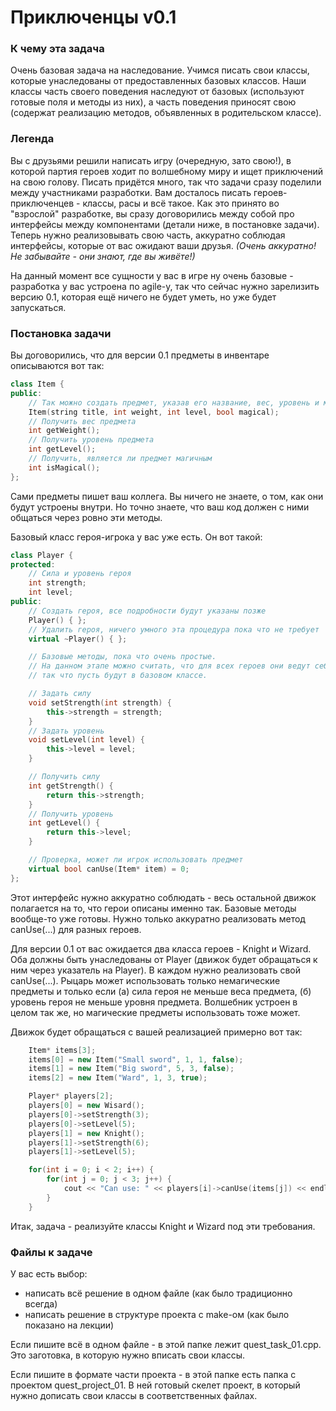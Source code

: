 # Приключенцы v0.1

### К чему эта задача

Очень базовая задача на наследование. Учимся писать свои классы, которые унаследованы от предоставленных базовых классов. Наши классы часть своего поведения наследуют от базовых (используют готовые поля и методы из них), а часть поведения приносят свою (содержат реализацию методов, объявленных в родительском классе).


### Легенда

Вы с друзьями решили написать игру (очередную, зато свою!), в которой партия героев ходит по волшебному миру и ищет приключений на свою голову. Писать придётся много, так что задачи сразу поделили между участниками разработки. Вам досталось писать героев-приключенцев - классы, расы и всё такое. Как это принято во "взрослой" разработке, вы сразу договорились между собой про интерфейсы между компонентами (детали ниже, в постановке задачи). Теперь нужно реализовывать свою часть, аккуратно соблюдая интерфейсы, которые от вас ожидают ваши друзья. *(Очень аккуратно! Не забывайте - они знают, где вы живёте!)*

На данный момент все сущности у вас в игре ну очень базовые - разработка у вас устроена по agile-у, так что сейчас нужно зарелизить версию 0.1, которая ещё ничего не будет уметь, но уже будет запускаться.


### Постановка задачи

Вы договорились, что для версии 0.1 предметы в инвентаре описываются вот так:

```cpp
class Item {
public:
    // Так можно создать предмет, указав его название, вес, уровень и магичность
    Item(string title, int weight, int level, bool magical);
    // Получить вес предмета
    int getWeight();
    // Получить уровень предмета
    int getLevel();
    // Получить, является ли предмет магичным
    int isMagical();
};
```

Сами предметы пишет ваш коллега. Вы ничего не знаете, о том, как они будут устроены внутри. Но точно знаете, что ваш код должен с ними общаться через ровно эти методы.

Базовый класс героя-игрока у вас уже есть. Он вот такой:

```cpp
class Player {
protected:
    // Сила и уровень героя
    int strength;
    int level;
public:
    // Создать героя, все подробности будут указаны позже
    Player() { };
    // Удалить героя, ничего умного эта процедура пока что не требует
    virtual ~Player() { };

    // Базовые методы, пока что очень простые.
    // На данном этапе можно считать, что для всех героев они ведут себя одинаково, 
    // так что пусть будут в базовом классе.

    // Задать силу
    void setStrength(int strength) {
        this->strength = strength;
    }
    // Задать уровень
    void setLevel(int level) {
        this->level = level;
    }

    // Получить силу
    int getStrength() {
        return this->strength;
    }
    // Получить уровень
    int getLevel() {
        return this->level;
    }

    // Проверка, может ли игрок использовать предмет
    virtual bool canUse(Item* item) = 0;
};
```

Этот интерфейс нужно аккуратно соблюдать - весь остальной движок полагается на то, что герои описаны именно так. Базовые методы вообще-то уже готовы. Нужно только аккуратно реализовать метод canUse(...) для разных героев.

Для версии 0.1 от вас ожидается два класса героев - Knight и Wizard. Оба должны быть унаследованы от Player (движок будет обращаться к ним через указатель на Player). В каждом нужно реализовать свой canUse(...). Рыцарь может использовать только немагические предметы и только если (а) сила героя не меньше веса предмета, (б) уровень героя не меньше уровня предмета. Волшебник устроен в целом так же, но магические предметы использовать тоже может.

Движок будет обращаться с вашей реализацией примерно вот так:

```cpp
    Item* items[3];
    items[0] = new Item("Small sword", 1, 1, false);
    items[1] = new Item("Big sword", 5, 3, false);
    items[2] = new Item("Ward", 1, 3, true);

    Player* players[2];
    players[0] = new Wisard();
    players[0]->setStrength(3);
    players[0]->setLevel(5);
    players[1] = new Knight();
    players[1]->setStrength(6);
    players[1]->setLevel(5);

    for(int i = 0; i < 2; i++) {
        for(int j = 0; j < 3; j++) {
            cout << "Can use: " << players[i]->canUse(items[j]) << endl;
        }
    }
```

Итак, задача - реализуйте классы Knight и Wizard под эти требования.


### Файлы к задаче

У вас есть выбор:
- написать всё решение в одном файле (как было традиционно всегда)
- написать решение в структуре проекта с make-ом (как было показано на лекции)

Если пишите всё в одном файле - в этой папке лежит quest\_task\_01.cpp. Это заготовка, в которую нужно вписать свои классы.

Если пишите в формате части проекта - в этой папке есть папка с проектом quest\_project\_01. В ней готовый скелет проект, в который нужно дописать свои классы в соответственных файлах.
